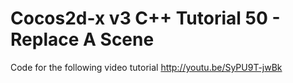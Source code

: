 Cocos2d-x v3 C++ Tutorial 50 - Replace A Scene
==============================================

Code for the following video tutorial http://youtu.be/SyPU9T-jwBk
